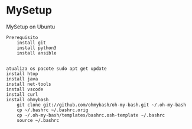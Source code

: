 # MySetup



MySetup on Ubuntu

	Prerequisito 	
		install git
		install python3
		install ansible

	
	atualiza os pacote sudo apt get update
	install htop
	install java
	install net-tools
	install vscode
	install curl
	install ohmybash
		git clone git://github.com/ohmybash/oh-my-bash.git ~/.oh-my-bash
		cp ~/.bashrc ~/.bashrc.orig
		cp ~/.oh-my-bash/templates/bashrc.osh-template ~/.bashrc
		source ~/.bashrc
